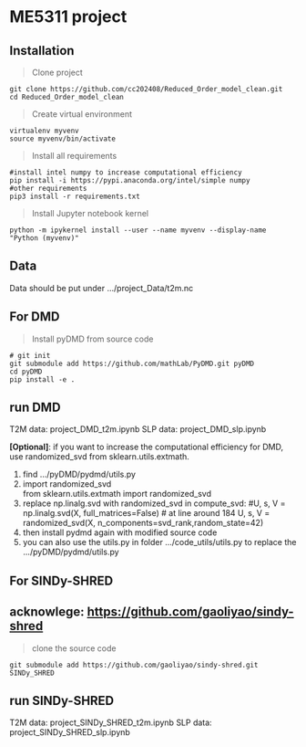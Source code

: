 # ME5311 project

## Installation

> Clone project
```
git clone https://github.com/cc202408/Reduced_Order_model_clean.git
cd Reduced_Order_model_clean
```

> Create virtual environment
```
virtualenv myvenv
source myvenv/bin/activate
```
> Install all requirements
```
#install intel numpy to increase computational efficiency
pip install -i https://pypi.anaconda.org/intel/simple numpy  
#other requirements
pip3 install -r requirements.txt
```

> Install Jupyter notebook kernel
```
python -m ipykernel install --user --name myvenv --display-name "Python (myvenv)"
```

## Data
Data should be put under .../project_Data/t2m.nc

## For DMD
> Install pyDMD from source code
```
# git init
git submodule add https://github.com/mathLab/PyDMD.git pyDMD
cd pyDMD
pip install -e .
```

## run DMD
T2M data: project_DMD_t2m.ipynb
SLP data: project_DMD_slp.ipynb

**[Optional]**: if you want to increase the computational efficiency for DMD, use randomized_svd from sklearn.utils.extmath.
1. find .../pyDMD/pydmd/utils.py
2. import randomized_svd  
from sklearn.utils.extmath import randomized_svd  
3. replace np.linalg.svd with randomized_svd in compute_svd:
#U, s, V = np.linalg.svd(X, full_matrices=False) # at line around 184
U, s, V = randomized_svd(X, n_components=svd_rank,random_state=42)  
4. then install pydmd again with modified source code
5. you can also use the utils.py in folder .../code_utils/utils.py to replace the .../pyDMD/pydmd/utils.py

## For SINDy-SHRED
## acknowlege: https://github.com/gaoliyao/sindy-shred
> clone the source code
```
git submodule add https://github.com/gaoliyao/sindy-shred.git SINDy_SHRED
```

## run SINDy-SHRED
T2M data: project_SINDy_SHRED_t2m.ipynb
SLP data: project_SINDy_SHRED_slp.ipynb
